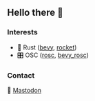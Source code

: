 ## Hello there 👋

### Interests
- 🦀 Rust ([bevy](https://bevyengine.org/), [rocket](https://rocket.rs/))
- 🎛️ OSC ([rosc](https://github.com/klingtnet/rosc), [bevy_rosc](https://github.com/DrLuke/bevy_rosc))

### Contact
🐘 <a rel="me" href="https://chaos.social/@DrLuke">Mastodon</a>

<!--
**DrLuke/DrLuke** is a ✨ _special_ ✨ repository because its `README.md` (this file) appears on your GitHub profile.

Here are some ideas to get you started:

- 🔭 I’m currently working on ...
- 🌱 I’m currently learning ...
- 👯 I’m looking to collaborate on ...
- 🤔 I’m looking for help with ...
- 💬 Ask me about ...
- 📫 How to reach me: ...
- 😄 Pronouns: ...
- ⚡ Fun fact: ...
-->
